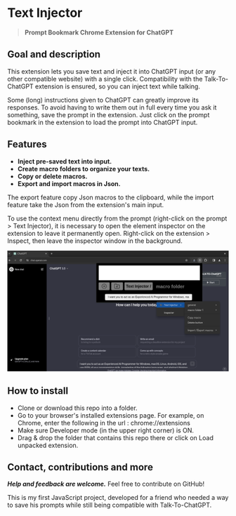 # Text Injector

> **Prompt Bookmark Chrome Extension for ChatGPT**

## Goal and description

This extension lets you save text and inject it into ChatGPT input (or any other compatible website) with a single click.
Compatibility with the Talk-To-ChatGPT extension is ensured, so you can inject text while talking.

Some (long) instructions given to ChatGPT can greatly improve its responses.
To avoid having to write them out in full every time you ask it something, save the prompt in the extension.
Just click on the prompt bookmark in the extension to load the prompt into ChatGPT input.

## Features

- **Inject pre-saved text into input.**
- **Create macro folders to organize your texts.**
- **Copy or delete macros.**
- **Export and import macros in Json.**

The export feature copy Json macros to the clipboard, while the import feature take the Json from the extension's main input.

To use the context menu directly from the prompt (right-click on the prompt > Text Injector), it is necessary to open the element inspector on the extension to leave it permanently open. Right-click on the extension > Inspect, then leave the inspector window in the background.

![extension](image.png)

## How to install

- Clone or download this repo into a folder.
- Go to your browser's installed extensions page.
For example, on Chrome, enter the following in the url : chrome://extensions
- Make sure Developer mode (in the upper right corner) is ON.
- Drag & drop the folder that contains this repo there or click on Load unpacked extension.

## Contact, contributions and more

***Help and feedback are welcome.*** Feel free to contribute on GitHub!

This is my first JavaScript project, developed for a friend
who needed a way to save his prompts while still being compatible with Talk-To-ChatGPT.